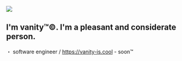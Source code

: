 ![](https://hit.yhype.me/github/profile?user_id=72696414)
## I'm vanity™️©️. I'm a pleasant and considerate person.

・ software engineer / https://vanity-is.cool - soon™️
